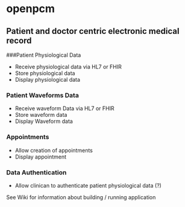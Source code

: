 # openpcm
## Patient and doctor centric electronic medical record

###Patient Physiological Data
- Receive physiological data via HL7 or FHIR
- Store physiological data
- Display physiological data

### Patient Waveforms Data
- Receive waveform Data via HL7 or FHIR
- Store waveform data
- Display Waveform data

### Appointments
- Allow creation of appointments
- Display appointment

### Data Authentication
- Allow clinican to authenticate patient physiological data (?)

See Wiki for information about building / running application
